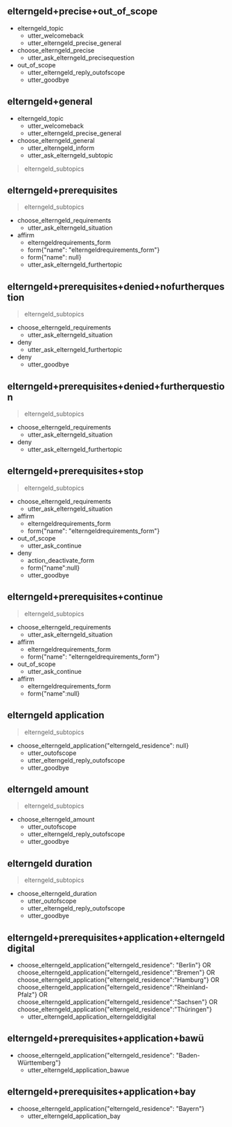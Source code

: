 ## elterngeld+precise+out_of_scope
* elterngeld_topic
  - utter_welcomeback
  - utter_elterngeld_precise_general
* choose_elterngeld_precise
  - utter_ask_elterngeld_precisequestion
* out_of_scope
  - utter_elterngeld_reply_outofscope
  - utter_goodbye

## elterngeld+general
* elterngeld_topic
  - utter_welcomeback
  - utter_elterngeld_precise_general
* choose_elterngeld_general
  - utter_elterngeld_inform
  - utter_ask_elterngeld_subtopic
> elterngeld_subtopics

<!-- Subtopics: prerequisites, application, amount, timeframe -->
## elterngeld+prerequisites
> elterngeld_subtopics
* choose_elterngeld_requirements
  - utter_ask_elterngeld_situation
* affirm
  - elterngeldrequirements_form
  - form{"name": "elterngeldrequirements_form"}
  - form{"name": null}
  - utter_ask_elterngeld_furthertopic

## elterngeld+prerequisites+denied+nofurtherquestion
> elterngeld_subtopics
* choose_elterngeld_requirements
  - utter_ask_elterngeld_situation
* deny
  - utter_ask_elterngeld_furthertopic
* deny
  - utter_goodbye

## elterngeld+prerequisites+denied+furtherquestion
> elterngeld_subtopics
* choose_elterngeld_requirements
  - utter_ask_elterngeld_situation
* deny
  - utter_ask_elterngeld_furthertopic

## elterngeld+prerequisites+stop
> elterngeld_subtopics
* choose_elterngeld_requirements
  - utter_ask_elterngeld_situation
* affirm
  - elterngeldrequirements_form
  - form{"name": "elterngeldrequirements_form"}
* out_of_scope
  - utter_ask_continue
* deny
  - action_deactivate_form
  - form{"name":null}
  - utter_goodbye

## elterngeld+prerequisites+continue
> elterngeld_subtopics
* choose_elterngeld_requirements
  - utter_ask_elterngeld_situation
* affirm
  - elterngeldrequirements_form
  - form{"name": "elterngeldrequirements_form"}
* out_of_scope
  - utter_ask_continue
* affirm
  - elterngeldrequirements_form
  - form{"name":null}

<!-- further topic: application, amount, duration -->

## elterngeld application
> elterngeld_subtopics
* choose_elterngeld_application{"elterngeld_residence": null}
  - utter_outofscope
  - utter_elterngeld_reply_outofscope
  - utter_goodbye

## elterngeld amount
> elterngeld_subtopics
* choose_elterngeld_amount
  - utter_outofscope
  - utter_elterngeld_reply_outofscope
  - utter_goodbye

## elterngeld duration
> elterngeld_subtopics
* choose_elterngeld_duration
  - utter_outofscope
  - utter_elterngeld_reply_outofscope
  - utter_goodbye

 
## elterngeld+prerequisites+application+elterngelddigital
* choose_elterngeld_application{"elterngeld_residence": "Berlin"} OR choose_elterngeld_application{"elterngeld_residence":"Bremen"} OR choose_elterngeld_application{"elterngeld_residence":"Hamburg"} OR choose_elterngeld_application{"elterngeld_residence":"Rheinland-Pfalz"} OR choose_elterngeld_application{"elterngeld_residence":"Sachsen"} OR choose_elterngeld_application{"elterngeld_residence":"Thüringen"}
  - utter_elterngeld_application_elterngelddigital

## elterngeld+prerequisites+application+bawü
* choose_elterngeld_application{"elterngeld_residence": "Baden-Württemberg"}
  - utter_elterngeld_application_bawue

## elterngeld+prerequisites+application+bay
* choose_elterngeld_application{"elterngeld_residence": "Bayern"}
  - utter_elterngeld_application_bay

<!--
## elterngeld+prerequisites+application+hes
* choose_elterngeld_application{"elterngeld_residence": "Hessen"}
  - utter_elterngeld_application_hes

## elterngeld+prerequisites+application+saar
* choose_elterngeld_application{"elterngeld_residence": "Saarland"}
  - utter_elterngeld_application_saar

## elterngeld+prerequisites+application+bb
* choose_elterngeld_application{"elterngeld_residence": "Brandenburg"}
  - utter_elterngeld_application_bb

## elterngeld+prerequisites+application+meckpomm
* choose_elterngeld_application{"elterngeld_residence": "Mecklenburg-Vorpommern"}
  - utter_elterngeld_application_meckpomm

## elterngeld+prerequisites+application+niesa
* choose_elterngeld_application{"elterngeld_residence": "Niedersachsen"}
  - utter_elterngeld_application_niesa

## elterngeld+prerequisites+application+nrw
* choose_elterngeld_application{"elterngeld_residence": "Nordrhein-Westfalen"}
  - utter_elterngeld_application_nrw

## elterngeld+prerequisites+application+sachan
* choose_elterngeld_application{"elterngeld_residence": "Sachsen-Anhalt"}
  - utter_elterngeld_application_sachan

## elterngeld+prerequisites+application+sh
* choose_elterngeld_application{"elterngeld_residence": "Schleswig-Holstein"}
  - utter_elterngeld_application_sh
-->